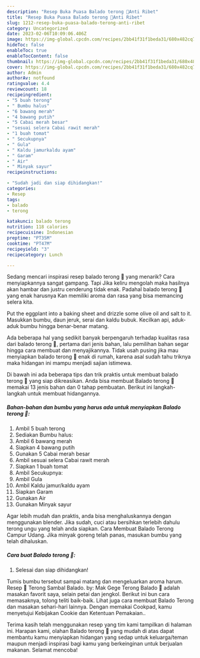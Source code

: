 ```yaml
---
description: "Resep Buka Puasa Balado terong 🍆Anti Ribet"
title: "Resep Buka Puasa Balado terong 🍆Anti Ribet"
slug: 1212-resep-buka-puasa-balado-terong-anti-ribet
category: Uncategorized
date: 2023-02-06T10:09:06.406Z
image: https://img-global.cpcdn.com/recipes/2bb41f31f1beda31/680x482cq70/balado-terong-foto-resep-utama.jpg
hideToc: false
enableToc: true
enableTocContent: false
thumbnail: https://img-global.cpcdn.com/recipes/2bb41f31f1beda31/680x482cq70/balado-terong-foto-resep-utama.jpg
cover: https://img-global.cpcdn.com/recipes/2bb41f31f1beda31/680x482cq70/balado-terong-foto-resep-utama.jpg
author: Admin
authorAv: notfound
ratingvalue: 4.4
reviewcount: 18
recipeingredient:
- "5 buah terong"
- " Bumbu halus"
- "6 bawang merah"
- "4 bawang putih"
- "5 Cabai merah besar"
- "sesuai selera Cabai rawit merah"
- "1 buah tomat"
- " Secukupnya"
- " Gula"
- " Kaldu jamurkaldu ayam"
- " Garam"
- " Air"
- " Minyak sayur"
recipeinstructions:

- "Sudah jadi dan siap dihidangkan!"
categories:
- Resep
tags:
- balado
- terong

katakunci: balado terong 
nutrition: 118 calories
recipecuisine: Indonesian
preptime: "PT35M"
cooktime: "PT47M"
recipeyield: "3"
recipecategory: Lunch

---
```



Sedang mencari inspirasi resep balado terong 🍆 yang menarik? Cara menyiapkannya sangat gampang. Tapi Jika keliru mengolah maka hasilnya akan hambar dan justru cenderung tidak enak. Padahal balado terong 🍆 yang enak harusnya Kan memiliki aroma dan rasa yang bisa memancing selera kita.


Put the eggplant into a baking sheet and drizzle some olive oil and salt to it. Masukkan bumbu, daun jeruk, serai dan kaldu bubuk. Kecilkan api, aduk-aduk bumbu hingga benar-benar matang.

Ada beberapa hal yang sedikit banyak berpengaruh terhadap kualitas rasa dari balado terong 🍆, pertama dari jenis bahan, lalu pemilihan bahan segar hingga cara membuat dan menyajikannya. Tidak usah pusing jika mau menyiapkan balado terong 🍆 enak di rumah, karena asal sudah tahu triknya maka hidangan ini mampu menjadi sajian istimewa.


Di bawah ini ada beberapa tips dan trik praktis untuk membuat balado terong 🍆 yang siap dikreasikan. Anda bisa membuat Balado terong 🍆 memakai 13 jenis bahan dan 0 tahap pembuatan. Berikut ini langkah-langkah untuk membuat hidangannya.

<!--inarticleads1-->

##### Bahan-bahan dan bumbu yang harus ada untuk menyiapkan Balado terong 🍆:

1. Ambil 5 buah terong
1. Sediakan  Bumbu halus:
1. Ambil 6 bawang merah
1. Siapkan 4 bawang putih
1. Gunakan 5 Cabai merah besar
1. Ambil sesuai selera Cabai rawit merah
1. Siapkan 1 buah tomat
1. Ambil  Secukupnya:
1. Ambil  Gula
1. Ambil  Kaldu jamur/kaldu ayam
1. Siapkan  Garam
1. Gunakan  Air
1. Gunakan  Minyak sayur


Agar lebih mudah dan praktis, anda bisa menghaluskannya dengan menggunakan blender. Jika sudah, cuci atau bersihkan terlebih dahulu terong ungu yang telah anda siapkan. Cara Membuat Balado Terong Campur Udang. Jika minyak goreng telah panas, masukan bumbu yang telah dihaluskan. 

<!--inarticleads2-->

##### Cara buat Balado terong 🍆:


1. Selesai dan siap dihidangkan!

Tumis bumbu tersebut sampai matang dan mengeluarkan aroma harum. Resep 🍆 Terong Sambal Balado. by: Mak Gege Terong Balado 🍆 adalah masakan favorit saya, selain petai dan jengkol. Berikut ini bun cara memasaknya, tolong teliti baik-baik. Lihat juga cara membuat Balado Terong dan masakan sehari-hari lainnya. Dengan memakai Cookpad, kamu menyetujui Kebijakan Cookie dan Ketentuan Pemakaian.. 

Terima kasih telah menggunakan resep yang tim kami tampilkan di halaman ini. Harapan kami, olahan Balado terong 🍆 yang mudah di atas dapat membantu kamu menyiapkan hidangan yang sedap untuk keluarga/teman maupun menjadi inspirasi bagi kamu yang berkeinginan untuk berjualan makanan. Selamat mencoba!
